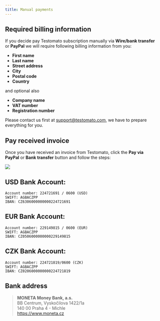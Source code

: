 ```yaml
---
title: Manual payments
---
```


## Required billing information

If you decide pay Testomato subscription manually via **Wire/bank transfer** or **PayPal** we
will require following billing information from you:

* **First name**
* **Last name**
* **Street address**
* **City**
* **Postal code**
* **Country**

and optional also

* **Company name**
* **VAT number**
* **Registration number**

Please contact us first at support@testomato.com, we have to prepare everything for you.


## Pay received invoice

Once you have received an invoice from Testomato, click the **Pay via PayPal** or **Bank transfer** button and follow the steps:

![](/img/payment/invoice.png)

## USD Bank Account:

```
Account number: 224721691 / 0600 (USD)
SWIFT: AGBACZPP
IBAN: CZ6306000000000224721691
```
## EUR Bank Account:

```
Account number: 229149815 / 0600 (EUR)
SWIFT: AGBACZPP
IBAN: CZ0506000000000229149815
```

## CZK Bank Account:

```
Account number: 224721819/0600 (CZK)
SWIFT: AGBACZPP
IBAN: CZ0206000000000224721819
```

## Bank address

> **MONETA Money Bank, a.s.**<br />
> BB Centrum, Vyskočilova 1422/1a<br />
> 140 00 Praha 4 - Michle<br />
> https://www.moneta.cz
